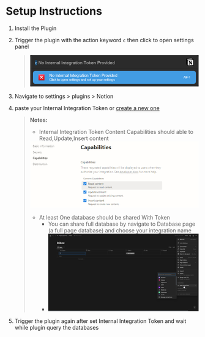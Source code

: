 # Setup Instructions
1. Install the Plugin
2. Trigger the plugin with the action keyword `c` then click to open settings panel
   
   > <img src="Demo Assets/noApi.png">
   
4. Navigate to settings > plugins > Notion
5. paste your Internal Integration Token or [create a new one](https://www.notion.so/my-integrations)
   > **Notes:**
   > - Internal Integration Token Content Capabilities should able to Read,Update,Insert content
   >   
   >  <img src="Demo Assets/tokenCapabilities.png">
   >
   > - At least One database should be shared With Token
   >    - You can share full database by navigate to Database page (a full page database) and choose your integration name
   >    - <img src="Demo Assets/fullDB.png">
6. Trigger the plugin again after set Internal Integration Token and wait while plugin query the databases 
   
   
   
